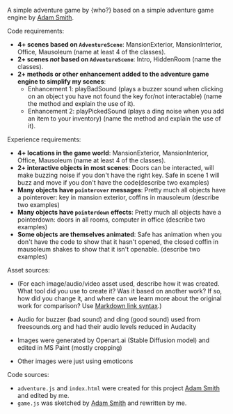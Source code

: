 A simple adventure game by {who?} based on a simple adventure game engine by [Adam Smith](https://github.com/rndmcnlly).

Code requirements:
- **4+ scenes based on `AdventureScene`**: MansionExterior, MansionInterior, Office, Mausoleum (name at least 4 of the classes).
- **2+ scenes *not* based on `AdventureScene`**: Intro, HiddenRoom (name the classes).
- **2+ methods or other enhancement added to the adventure game engine to simplify my scenes**:
    - Enhancement 1: playBadSound (plays a buzzer sound when clicking on an object you have not found the key for/not interactable) (name the method and explain the use of it).
    - Enhancement 2: playPickedSound (plays a ding noise when you add an item to your inventory) (name the method and explain the use of it).

Experience requirements:
- **4+ locations in the game world**: MansionExterior, MansionInterior, Office, Mausoleum (name at least 4 of the classes).
- **2+ interactive objects in most scenes**: Doors can be interacted, will make buzzing noise if you don't have the right key. Safe in scene 1 will buzz and move if you don't have the code(describe two examples)
- **Many objects have `pointerover` messages**: Pretty much all objects have a pointerover: key in mansion exterior, coffins in mausoleum (describe two examples)
- **Many objects have `pointerdown` effects**: Pretty much all objects have a pointerdown: doors in all rooms, computer in office (describe two examples)
- **Some objects are themselves animated**: Safe has animation when you don't have the code to show that it hasn't opened, the closed coffin in mausoleum shakes to show that it isn't openable. (describe two examples)

Asset sources:
- (For each image/audio/video asset used, describe how it was created. What tool did you use to create it? Was it based on another work? If so, how did you change it, and where can we learn more about the original work for comparison? Use [Markdown link syntax](https://docs.github.com/en/get-started/writing-on-github/getting-started-with-writing-and-formatting-on-github/basic-writing-and-formatting-syntax#links).)

- Audio for buzzer (bad sound) and ding (good sound) used from freesounds.org and had their audio levels reduced in Audacity
- Images were generated by Openart.ai (Stable Diffusion model) and edited in MS Paint (mostly cropping)
- Other images were just using emoticons

Code sources:
- `adventure.js` and `index.html` were created for this project [Adam Smith](https://github.com/rndmcnlly) and edited by me.
- `game.js` was sketched by [Adam Smith](https://github.com/rndmcnlly) and rewritten by me.
